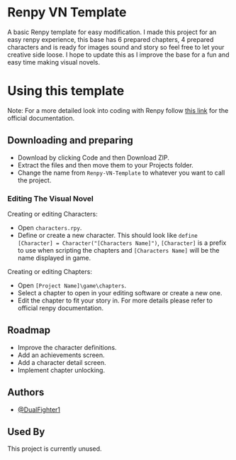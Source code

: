 # Renpy VN Template
A basic Renpy template for easy modification. 
I made this project for an easy renpy experience, this base has 6 prepared chapters, 4 prepared characters and is ready for images sound and story so feel free to let your creative side loose.
I hope to update this as I improve the base for a fun and easy time making visual novels.

# Using this template
Note: For a more detailed look into coding with Renpy follow [this link](https://www.renpy.org/doc/html/index.html) for the official documentation.
## Downloading and preparing

- Download by clicking Code and then Download ZIP.
- Extract the files and then move them to your Projects folder.
- Change the name from `Renpy-VN-Template` to whatever you want to call the project.

### Editing The Visual Novel

Creating or editing Characters:
- Open `characters.rpy`.
- Define or create a new character. This should look like `define [Character] = Character("[Characters Name]")`, `[Character]` is a prefix to use when scripting the chapters and `[Characters Name]` will be the name displayed in game.

Creating or editing Chapters:
- Open `[Project Name]\game\chapters`.
- Select a chapter to open in your editing software or create a new one.
- Edit the chapter to fit your story in. For more details please refer to official renpy documentation.

## Roadmap

- Improve the character definitions.
- Add an achievements screen.
- Add a character detail screen.
- Implement chapter unlocking.


## Authors

- [@DualFighter1](https://github.com/dualfighter1)


## Used By

This project is currently unused.


